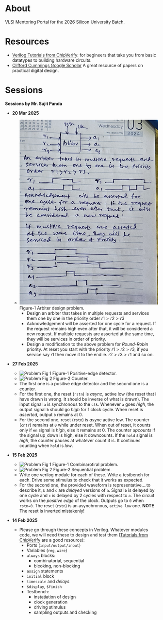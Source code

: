 # About
VLSI Mentoring Portal for the 2026 Silicon University Batch.

# Resources

- [Verilog Tutorials from ChipVerify](https://www.chipverify.com/tutorials/verilog): for begineers that take you from basic datatypes to building hardware circuits.
- [Clifford Cummings Google Scholar](https://scholar.google.com/citations?user=j53P4MQAAAAJ&hl=en&oi=ao) A great resource of papers on practical digital design.

# Sessions

**Sessions by Mr. Sujit Panda**
- **20 Mar 2025**
  - ![Problem Fig 1](media/2025-0320-Problem-Fig-1.jpeg)  Figure-1 Arbiter design problem.
    - Design an arbiter that takes in multiple requests and services them one by one in the priority order $r1 > r2 > r3$
    - Acknowledgement will be asserted for one cycle for a request. If the request remains high even after that, it will be considered a new request. If multiple requests are asserted at the same time, they will be services in order of priority.
    - Design a modification to the above problem for _Round-Robin_ priority. At reset you start with the priority $r1 > r2 > r3$, if you service say $r1$ then move it to the end ie. $r2 > r3 > r1$ and so on. 

- **27 Feb 2025**
  - ![Problem Fig 1](media/2025-0227-Problem-Fig-1.jpeg)  Figure-1 Positive-edge detector.
  - ![Problem Fig 2](media/2025-0227-Problem-Fig-2.jpeg)  Figure-2 Counter.
  - The first one is a positive edge detector and the second one is a counter.
  - For the first one, the reset (`rstn`) is _async_, active low (the reset that i have drawn is wrong. It should be inverse of what is drawn). The input signal `a` is synchronous to the `clk`. Whenever `a` goes _high_, the output signal `b` should go _high_ for 1 clock cycle. When reset is _asserted_, output `b` remains at 0.
  - For the second one, reset (`rstn`) is _async_ active low.  The counter (`cntr`) remains at `0`  while under reset. When out of reset, it counts only if `en` signal is _high_, else it remains at 0. The counter _upcounts_ if the signal up_down is high, else it downcounts. If the `hold` signal is _high_, the counter pauses at whatever count it is. It continues counting when `hold` is _low_.

- **15 Feb 2025**
  - ![Problem Fig 1](media/2025-0215-Problem-Fig-1.jpeg)  Figure-1 Combinarotiral problem.
  - ![Problem Fig 2](media/2025-0215-Problem-Fig-2.jpeg)  Figure-2 Sequential problem.
  - Write one verilog module for each of these. Write a testbench for each. Drive some stimulus to check that it works as expected.
  - For the second one, the provided waveform is representative....to describe it, `b` and `c` are _delayed_ versions of `a`. Signal `b` is delayed by one cycle and `c` is delayed by 2 cycles with respect to `a`. The circuit works on the _positive edge_ of the clock. Outputs go to `0` when `rstn=0`. The reset (`rstn`) is an asynchronous, `active low` one. **NOTE** The reset is inverted mistakenly!
    
- **14 Feb 2025**
  - Please go through these concepts in Verilog. Whatever modules code, we will need these to design and test them ([Tutorials from ChipVerify](https://www.chipverify.com/tutorials/verilog) are a good resource):
    - Ports (`input/output/inout`)
    - Variables (`reg`, `wire`)
    - `always` blocks:
      - combinatorial, sequential
      - blcoking, non-blocking
    - `assign` statements
    - `initial` block
    - `timescale` and _delays_
    - `$display`, `$finish`
    - Testbench:
      - instatiation of design
      - clock generation
      - driving stimulus
      - sampling outputs and checking
